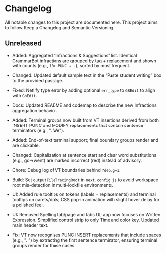 # Changelog

All notable changes to this project are documented here.
This project aims to follow Keep a Changelog and Semantic Versioning.

## Unreleased

- Added: Aggregated “Infractions & Suggestions” list. Identical GrammarBot infractions are grouped by tag + replacement and shown with counts (e.g., `10× PUNC → .`), sorted by most frequent.
- Changed: Updated default sample text in the “Paste student writing” box to the provided passage.
- Fixed: Netlify type error by adding optional `err_type` to `GBEdit` to align with `GbEdit`.
- Docs: Updated README and codemap to describe the new Infractions aggregation behavior.

- Added: Terminal groups now built from VT insertions derived from both INSERT PUNC and MODIFY replacements that contain sentence terminators (e.g., ". We").
- Added: End-of-text terminal support; final boundary groups render and are clickable.
- Changed: Capitalization at sentence start and clear word substitutions (e.g., go→went) are marked incorrect (red) instead of advisory.
- Chore: Debug log of VT boundaries behind `?debug=1`.
- Build: Set `outputFileTracingRoot` in `next.config.js` to avoid workspace root mis-detection in multi-lockfile environments.
- UI: Added rule tooltips on tokens (labels + replacements) and terminal tooltips on carets/dots; CSS pop‑in animation with slight hover delay for a polished feel.
- UI: Removed Spelling tab/page and tabs UI; app now focuses on Written Expression. Simplified control strip to only Time and color key. Updated main header text.
 - Fix: VT now recognizes PUNC INSERT replacements that include spaces (e.g., ". ") by extracting the first sentence terminator, ensuring terminal groups render for those cases.
